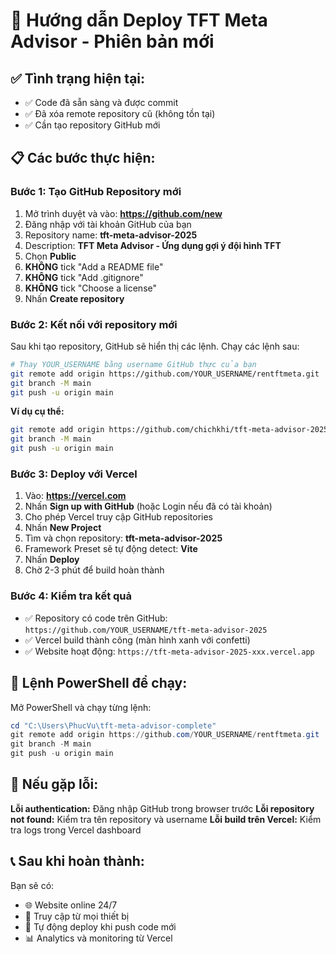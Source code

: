 # 🚀 Hướng dẫn Deploy TFT Meta Advisor - Phiên bản mới

## ✅ Tình trạng hiện tại:
- ✅ Code đã sẵn sàng và được commit
- ✅ Đã xóa remote repository cũ (không tồn tại)
- ✅ Cần tạo repository GitHub mới

## 📋 Các bước thực hiện:

### Bước 1: Tạo GitHub Repository mới
1. Mở trình duyệt và vào: **https://github.com/new**
2. Đăng nhập với tài khoản GitHub của bạn
3. Repository name: **tft-meta-advisor-2025**
4. Description: **TFT Meta Advisor - Ứng dụng gợi ý đội hình TFT**
5. Chọn **Public**
6. **KHÔNG** tick "Add a README file"
7. **KHÔNG** tick "Add .gitignore"
8. **KHÔNG** tick "Choose a license"
9. Nhấn **Create repository**

### Bước 2: Kết nối với repository mới
Sau khi tạo repository, GitHub sẽ hiển thị các lệnh. Chạy các lệnh sau:

```bash
# Thay YOUR_USERNAME bằng username GitHub thực của bạn
git remote add origin https://github.com/YOUR_USERNAME/rentftmeta.git
git branch -M main
git push -u origin main
```

**Ví dụ cụ thể:**
```bash
git remote add origin https://github.com/chichkhi/tft-meta-advisor-2025.git
git branch -M main
git push -u origin main
```

### Bước 3: Deploy với Vercel
1. Vào: **https://vercel.com**
2. Nhấn **Sign up with GitHub** (hoặc Login nếu đã có tài khoản)
3. Cho phép Vercel truy cập GitHub repositories
4. Nhấn **New Project**
5. Tìm và chọn repository: **tft-meta-advisor-2025**
6. Framework Preset sẽ tự động detect: **Vite**
7. Nhấn **Deploy**
8. Chờ 2-3 phút để build hoàn thành

### Bước 4: Kiểm tra kết quả
- ✅ Repository có code trên GitHub: `https://github.com/YOUR_USERNAME/tft-meta-advisor-2025`
- ✅ Vercel build thành công (màn hình xanh với confetti)
- ✅ Website hoạt động: `https://tft-meta-advisor-2025-xxx.vercel.app`

## 🎯 Lệnh PowerShell để chạy:

Mở PowerShell và chạy từng lệnh:

```powershell
cd "C:\Users\PhucVu\tft-meta-advisor-complete"
git remote add origin https://github.com/YOUR_USERNAME/rentftmeta.git
git branch -M main
git push -u origin main
```

## 🚨 Nếu gặp lỗi:

**Lỗi authentication:** Đăng nhập GitHub trong browser trước
**Lỗi repository not found:** Kiểm tra tên repository và username
**Lỗi build trên Vercel:** Kiểm tra logs trong Vercel dashboard

## 📞 Sau khi hoàn thành:
Bạn sẽ có:
- 🌐 Website online 24/7
- 📱 Truy cập từ mọi thiết bị
- 🔄 Tự động deploy khi push code mới
- 📊 Analytics và monitoring từ Vercel
